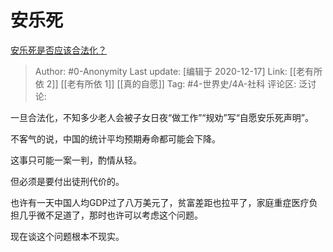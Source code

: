 # 安乐死
[安乐死是否应该合法化？](https://www.zhihu.com/question/19651069/answer/1412931331)

> Author: #0-Anonymity
> Last update: [编辑于 2020-12-17]
> Link: [[老有所依 2]] [[老有所依 1]] [[真的自愿]]
> Tag: #4-世界史/4A-社科
> 评论区:
> 泛讨论:

一旦合法化，不知多少老人会被子女日夜“做工作”“规劝”写“自愿安乐死声明”。

不客气的说，中国的统计平均预期寿命都可能会下降。

这事只可能一案一判，酌情从轻。

但必须是要付出徒刑代价的。

也许有一天中国人均GDP过了八万美元了，贫富差距也拉平了，家庭重症医疗负担几乎微不足道了，那时也许可以考虑这个问题。

现在谈这个问题根本不现实。
